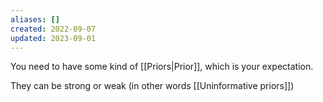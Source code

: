```yaml
---
aliases: []
created: 2022-09-07
updated: 2023-09-01
---
```

You need to have some kind of [[Priors|Prior]], which is your expectation.

They can be strong or weak (in other words [[Uninformative priors]])